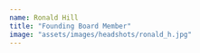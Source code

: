 ```yaml
---
name: Ronald Hill
title: "Founding Board Member"
image: "assets/images/headshots/ronald_h.jpg"
---
```

